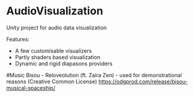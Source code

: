 # AudioVisualization
Unity project for audio data visualization

Features:
- A few customisable visualizers
- Partly shaders based visualization
- Dynamic and rigid diapasons providers

#Music
Bisou - Reloveolution (ft. Zaira Zen) - used for demonstrational reasons (Creative Common License)
https://odgprod.com/release/bisou-musical-spaceship/
